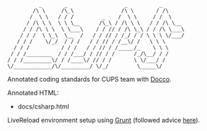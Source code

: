               _       _                  _          _
            /\ \     /\_\               /\ \       / /\
           /  \ \   / / /         _    /  \ \     / /  \
          / /\ \ \  \ \ \__      /\_\ / /\ \ \   / / /\ \__
         / / /\ \ \  \ \___\    / / // / /\ \_\ / / /\ \___\
        / / /  \ \_\  \__  /   / / // / /_/ / / \ \ \ \/___/
       / / /    \/_/  / / /   / / // / /__\/ /   \ \ \
      / / /          / / /   / / // / /_____/_    \ \ \
     / / /________  / / /___/ / // / /      /_/\__/ / /
    / / /_________\/ / /____\/ // / /       \ \/___/ /
    \/____________/\/_________/ \/_/         \_____\/


Annotated coding standards for CUPS team with [Docco](http://jashkenas.github.io/docco/).

Annotated HTML:

* docs/csharp.html

LiveReload environment setup using [Grunt](http://gruntjs.com/) (followed advice [here](http://rhumaric.com/2013/07/renewing-the-grunt-livereload-magic/)).
